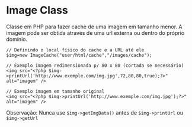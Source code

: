 Image Class
===========
Classe em PHP para fazer cache de uma imagem em tamanho menor.
A imagem pode ser obtida através de uma url externa ou dentro do próprio domínio.

    // Definindo o local físico do cache e a URL até ele
    $img=new ImageCache("user/html/cache","/images/cache");
    
    // Exemplo imagem redimensionada p/ 80 x 80 (cortada se necessário)
    <img src="<?php $img->printUrl('http://www.exemple.com/img.jpg',72,80,80,true);?>" alt="imagem" />
    
    // Exemplo imagem em tamanho original
    <img src="<?php $img->printUrl('http://www.exemple.com/img.jpg');?>" alt="imagem" />

Observação:
Nunca use `$img->getImgData()` antes de `$img->printUrl` ou `$img->getUrl` 